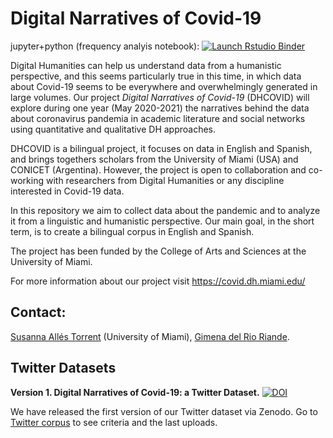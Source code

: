 # Digital Narratives of Covid-19

jupyter+python (frequency analyis notebook): [![Launch Rstudio Binder](http://mybinder.org/badge_logo.svg)](https://mybinder.org/v2/gh/jerrybonnell/narratives_covid19/master?filepath=scripts/freq_analysis/coveet_frequency.ipynb)

Digital Humanities can help us understand data from a humanistic perspective, and this seems particularly true in this time, in which data about Covid-19 seems to be everywhere and overwhelmingly generated in large volumes. Our project *Digital Narratives of Covid-19* (DHCOVID) will explore during one year (May 2020-2021) the narratives behind the data about coronavirus pandemia in academic literature and social networks using quantitative and qualitative DH approaches.

DHCOVID is a bilingual project, it focuses on data in English and Spanish, and brings togethers scholars from the University of Miami (USA) and CONICET (Argentina). However, the project is open to collaboration and co-working with researchers from Digital Humanities or any discipline interested in Covid-19 data.

In this repository we aim to collect data about the pandemic and to analyze it from a linguistic and humanistic perspective. Our main goal, in the short term, is to create a bilingual corpus in English and Spanish.

The project has been funded by the College of Arts and Sciences at the University of Miami.

For more information about our project visit <https://covid.dh.miami.edu/>

## Contact:

[Susanna Allés Torrent](mailto:susanna_alles@miami.edu) (University of Miami), [Gimena del Rio Riande](gdelrio.riande@gmail.com).

## Twitter Datasets

**Version 1. Digital Narratives of Covid-19: a Twitter Dataset.** [![DOI](https://zenodo.org/badge/DOI/10.5281/zenodo.3824950.svg)](https://doi.org/10.5281/zenodo.3824950)

We have released the first version of our Twitter dataset via Zenodo. Go to [Twitter corpus](https://github.com/dh-miami/narratives_covid19/tree/master/twitter-corpus) to see criteria and the last uploads.
